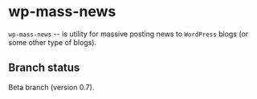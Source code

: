 wp-mass-news
============

``wp-mass-news`` -- is utility for massive posting news
to ``WordPress`` blogs (or some other type of blogs).

Branch status
-------------

Beta branch (version 0.7).

